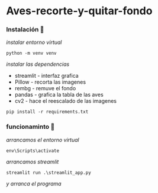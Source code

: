 # Aves-recorte-y-quitar-fondo

### Instalación 🔧

_instalar entorno virtual_

```
python -m venv venv

```

_instalar las dependencias_
* streamlit - interfaz grafica
* Pillow - recorta las imagenes
* rembg - remuve el fondo
* pandas - grafica la tabla de las aves
* cv2 - hace el reescalado de las imagenes

```
pip install -r requirements.txt
```

### funcionaminto 🔌

_arrancamos el entorno virtual_

```
env\Scripts\activate
```
_arrancamos streamlit_

```
streamlit run .\streamlit_app.py
```

_y arranca el programa_
